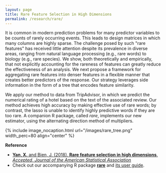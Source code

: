 ```yaml
---
layout: page
title: Rare Feature Selection in High Dimensions
permalink: /research/rare/
---
```


It is common in modern prediction problems for many predictor variables to be counts of rarely occurring events. This leads to design matrices in which many columns are highly sparse. The challenge posed by such "rare features" has received little attention despite its prevalence in diverse areas, ranging from natural language processing (e.g., rare words) to biology (e.g., rare species). We show, both theoretically and empirically, that not explicitly accounting for the rareness of features can greatly reduce the effectiveness of an analysis. We next propose a framework for aggregating rare features into denser features in a flexible manner that creates better predictors of the response. Our strategy leverages side information in the form of a tree that encodes feature similarity.

We apply our method to data from TripAdvisor, in which we predict the numerical rating of a hotel based on the text of the associated review.  Our method achieves high accuracy by making effective use of rare words; by contrast, the lasso is unable to identify highly predictive words if they are too rare.  A companion R package, called *rare*, implements our new estimator, using the alternating direction method of multipliers.

{% include image_nocaption.html url="/images/rare_tree.png" width_perc=80 align="center" %}

**Reference**<br/>
- [**Yan, X.** and Bien, J. (2018). **Rare feature selection in high dimensions**. *Accepted, Journal of the American Statistical Association*](https://arxiv.org/abs/1803.06675)
- Check out our accompanying R package [**rare**](https://cran.r-project.org/web/packages/rare/index.html) and [its user guide](https://cran.r-project.org/web/packages/rare/vignettes/rare-vignette.html).